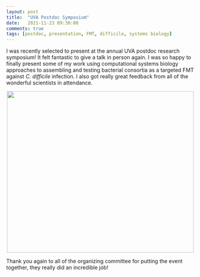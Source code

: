 ```yaml
---
layout: post
title:  "UVA Postdoc Symposium"
date:   2021-11-23 09:30:00
comments: true
tags: [postdoc, presentation, FMT, difficile, systems biology]
---
```


I was recently selected to present at the annual UVA postdoc research symposium! It felt fantastic to give a talk in person again. I was so happy to finally present some of my work using computational systems biology approaches to assembling and testing bacterial consortia as a targeted FMT against *C. difficile* infection. I also got really great feedback from all of the wonderful scientists in attendance.

<div style="text-align:center"><img src ="http://mjenior.github.io/images/postdoc_symposium.jpg" width="500" height="432" /></div>

Thank you again to all of the organizing committee for putting the event together, they really did an incredible job!
